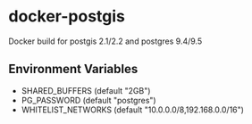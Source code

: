 # docker-postgis

Docker build for postgis 2.1/2.2 and postgres 9.4/9.5

## Environment Variables

- SHARED_BUFFERS (default "2GB")
- PG_PASSWORD (default "postgres")
- WHITELIST_NETWORKS (default "10.0.0.0/8,192.168.0.0/16")

